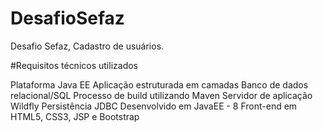 # DesafioSefaz
Desafio Sefaz, Cadastro de usuários.

#Requisitos técnicos utilizados

Plataforma Java EE
Aplicação estruturada em camadas
Banco de dados relacional/SQL
Processo de build utilizando Maven
Servidor de aplicação Wildfly
Persistência JDBC
Desenvolvido em JavaEE - 8
Front-end em HTML5, CSS3, JSP e Bootstrap
